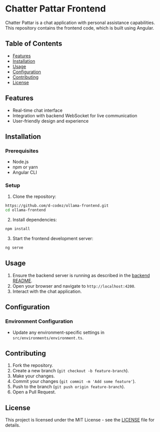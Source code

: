 # Chatter Pattar Frontend

Chatter Pattar is a chat application with personal assistance capabilities. This repository contains the frontend code, which is built using Angular.

## Table of Contents

- [Features](#features)
- [Installation](#installation)
- [Usage](#usage)
- [Configuration](#configuration)
- [Contributing](#contributing)
- [License](#license)

## Features

- Real-time chat interface
- Integration with backend WebSocket for live communication
- User-friendly design and experience

## Installation

### Prerequisites

- Node.js
- npm or yarn
- Angular CLI

### Setup

1. Clone the repository:

```sh
https://github.com/d-codez/ollama-frontend.git
cd ollama-frontend
```

2. Install dependencies:

```sh
npm install
```

3. Start the frontend development server:

```sh
ng serve
```

## Usage

1. Ensure the backend server is running as described in the [backend README](https://github.com/d-codez/ollama-streaming/blob/master/README.md).
2. Open your browser and navigate to `http://localhost:4200`.
3. Interact with the chat application.

## Configuration

### Environment Configuration

- Update any environment-specific settings in `src/environments/environment.ts`.

## Contributing

1. Fork the repository.
2. Create a new branch (`git checkout -b feature-branch`).
3. Make your changes.
4. Commit your changes (`git commit -m 'Add some feature'`).
5. Push to the branch (`git push origin feature-branch`).
6. Open a Pull Request.

## License

This project is licensed under the MIT License - see the [LICENSE](LICENSE) file for details.
